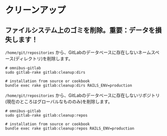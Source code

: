 # クリーンアップ

## ファイルシステム上のゴミを削除。重要：データを損失します！

`/home/git/repositories` から、GitLabのデータベースに存在しないネームスペース(ディレクトリ)を削除します。

```
# omnibus-gitlab
sudo gitlab-rake gitlab:cleanup:dirs

# installation from source or cookbook
bundle exec rake gitlab:cleanup:dirs RAILS_ENV=production
```

`/home/git/repositories` から、GitLabのデータベースに存在しないリポジトリ(現在のところはグローバルなもののみ)を削除します。

```
# omnibus-gitlab
sudo gitlab-rake gitlab:cleanup:repos

# installation from source or cookbook
bundle exec rake gitlab:cleanup:repos RAILS_ENV=production
```
